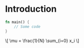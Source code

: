# Introduction
```rust
fn main() {
    // Some code
}
```

\\[ \mu = \frac{1}{N} \sum_{i=0} x_i \\]
